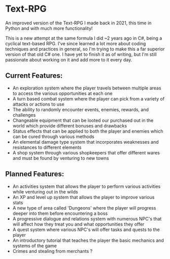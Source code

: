 # Text-RPG
An improved version of the Text-RPG I made back in 2021, this time in Python and with much more functionality!

This is a new attempt at the same formula I did ~2 years ago in C#, being a cyclical text-based RPG. I've since learned a lot more about coding techniques and practices in general, so I'm trying to make this a far superior version of that old C# one. I have yet to finish it as of writing, but I'm still passionate about working on it and add more to it every day.

## Current Features:
- An exploration system where the player travels between multiple areas to access the various opportunities at each one
- A turn based combat system where the player can pick from a variety of attacks or actions to use
- The ability to randomly encounter events, enemies, rewards, and challenges
- Changeable equipment that can be looted our purchased out in the world which provide different bonuses and drawbacks
- Status effects that can be applied to both the player and enemies which can be cured through various methods
- An elemental damage type system that incorporates weaknesses and resistances to different elements
- A shop system through various shopkeepers that offer different wares and must be found by venturing to new towns

## Planned Features:
- An activities system that allows the player to perform various activities while venturing out in the wilds
- An XP and level up system that allows the player to improve various stats
- A new type of area called 'Dungeons' where the player will progress deeper into them before encountering a boss
- A progressive dialogue and relations system with numerous NPC's that will affect how they treat you and what opportunities they offer
- A quest system where various NPC's will offer tasks and quests to the player
- An introductory tutorial that teaches the player the basic mechanics and systems of the game
- Crimes and stealing from merchants ?